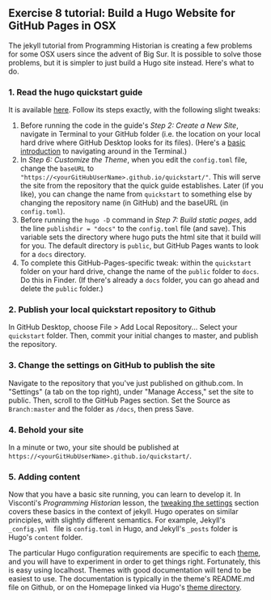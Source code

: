 ## Exercise 8 tutorial: Build a Hugo Website for GitHub Pages in OSX

The jekyll tutorial from Programming Historian is creating a few problems for some OSX users since the advent of Big Sur. It is possible to solve those problems, but it is simpler to just build a Hugo site instead. Here's what to do.

### 1. Read the hugo quickstart guide
It is available [here](https://gohugo.io/getting-started/quick-start/). Follow its steps exactly, with the following slight tweaks:

1. Before running the code in the guide's _Step 2: Create a New Site_, navigate in Terminal to your GitHub folder (i.e. the location on your local hard drive where GitHub Desktop looks for its files). (Here's a [basic introduction](https://www.macworld.com/article/2042378/master-the-command-line-navigating-files-and-folders.html) to navigating around in the Terminal.)
2. In _Step 6: Customize the Theme_, when you edit the `config.toml` file, change the `baseURL` to `"https://<yourGitHubUserName>.github.io/quickstart/"`. This will serve the site from the repository that the quick guide establishes. Later (if you like), you can change the name from `quickstart` to something else by changing the repository name (in GitHub) and the baseURL (in `config.toml`).
3. Before running the `hugo -D` command in _Step 7: Build static pages_, add the line `publishdir = "docs"` to the `config.toml` file (and save). This variable sets the directory where hugo puts the html site that it build will for you. The default directory is `public`, but GitHub Pages wants to look for a `docs` directory.
4. To complete this GitHub-Pages-specific tweak: within the `quickstart` folder on your hard drive, change the name of the `public` folder to `docs`. Do this in Finder. (If there's already a `docs` folder, you can go ahead and delete the `public` folder.)

### 2. Publish your local quickstart repository to Github
In GitHub Desktop, choose File > Add Local Repository... Select your `quickstart` folder. Then, commit your initial changes to master, and publish the repository.

### 3. Change the settings on GitHub to publish the site
Navigate to the repository that you've just published on github.com. In "Settings" (a tab on the top right), under "Manage Access," set the site to public. Then, scroll to the GitHub Pages section. Set the Source as `Branch:master` and the folder as `/docs`, then press Save.

### 4. Behold your site
In a minute or two, your site should be published at `https://<yourGitHubUserName>.github.io/quickstart/`.

### 5. Adding content
Now that you have a basic site running, you can learn to develop it. In Visconti's _Programming Historian_ lesson, the [tweaking the settings](https://programminghistorian.org/en/lessons/building-static-sites-with-jekyll-github-pages#tweaking-the-settings-) section covers these basics in the context of jekyll. Hugo operates on similar principles, with slightly different semantics. For example, Jekyll's `_config.yml ` file is `config.toml` in Hugo, and Jekyll's `_posts` folder is Hugo's `content` folder.

The particular Hugo configuration requirements are specific to each [theme](https://themes.gohugo.io/), and you will have to experiment in order to get things right. Fortunately, this is easy using localhost. Themes with good documentation will tend to be easiest to use. The documentation is typically in the theme's README.md file on Github, or on the Homepage linked via Hugo's [theme directory](https://themes.gohugo.io/).
